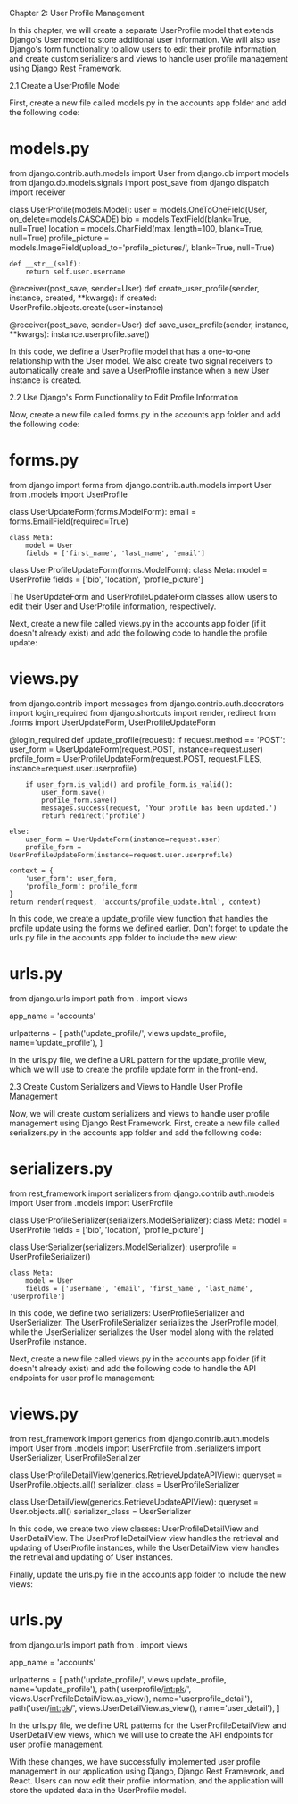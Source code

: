 Chapter 2: User Profile Management

In this chapter, we will create a separate UserProfile model that extends Django's User model to store additional user information. We will also use Django's form functionality to allow users to edit their profile information, and create custom serializers and views to handle user profile management using Django Rest Framework.

2.1 Create a UserProfile Model

First, create a new file called models.py in the accounts app folder and add the following code:

# models.py
from django.contrib.auth.models import User
from django.db import models
from django.db.models.signals import post_save
from django.dispatch import receiver


class UserProfile(models.Model):
    user = models.OneToOneField(User, on_delete=models.CASCADE)
    bio = models.TextField(blank=True, null=True)
    location = models.CharField(max_length=100, blank=True, null=True)
    profile_picture = models.ImageField(upload_to='profile_pictures/', blank=True, null=True)

    def __str__(self):
        return self.user.username


@receiver(post_save, sender=User)
def create_user_profile(sender, instance, created, **kwargs):
    if created:
        UserProfile.objects.create(user=instance)


@receiver(post_save, sender=User)
def save_user_profile(sender, instance, **kwargs):
    instance.userprofile.save()


In this code, we define a UserProfile model that has a one-to-one relationship with the User model. We also create two signal receivers to automatically create and save a UserProfile instance when a new User instance is created.

2.2 Use Django's Form Functionality to Edit Profile Information

Now, create a new file called forms.py in the accounts app folder and add the following code:

# forms.py
from django import forms
from django.contrib.auth.models import User
from .models import UserProfile


class UserUpdateForm(forms.ModelForm):
    email = forms.EmailField(required=True)

    class Meta:
        model = User
        fields = ['first_name', 'last_name', 'email']


class UserProfileUpdateForm(forms.ModelForm):
    class Meta:
        model = UserProfile
        fields = ['bio', 'location', 'profile_picture']


The UserUpdateForm and UserProfileUpdateForm classes allow users to edit their User and UserProfile information, respectively.

Next, create a new file called views.py in the accounts app folder (if it doesn't already exist) and add the following code to handle the profile update:

# views.py
from django.contrib import messages
from django.contrib.auth.decorators import login_required
from django.shortcuts import render, redirect
from .forms import UserUpdateForm, UserProfileUpdateForm


@login_required
def update_profile(request):
    if request.method == 'POST':
        user_form = UserUpdateForm(request.POST, instance=request.user)
        profile_form = UserProfileUpdateForm(request.POST, request.FILES, instance=request.user.userprofile)

        if user_form.is_valid() and profile_form.is_valid():
            user_form.save()
            profile_form.save()
            messages.success(request, 'Your profile has been updated.')
            return redirect('profile')

    else:
        user_form = UserUpdateForm(instance=request.user)
        profile_form = UserProfileUpdateForm(instance=request.user.userprofile)

    context = {
        'user_form': user_form,
        'profile_form': profile_form
    }
    return render(request, 'accounts/profile_update.html', context)


In this code, we create a update_profile view function that handles the profile update using the forms we defined earlier. Don't forget to update the urls.py file in the accounts app folder to include the new view:

# urls.py
from django.urls import path
from . import views

app_name = 'accounts'

urlpatterns = [
    path('update_profile/', views.update_profile, name='update_profile'),
]


In the urls.py file, we define a URL pattern for the update_profile view, which we will use to create the profile update form in the front-end.

2.3 Create Custom Serializers and Views to Handle User Profile Management

Now, we will create custom serializers and views to handle user profile management using Django Rest Framework. First, create a new file called serializers.py in the accounts app folder and add the following code:

# serializers.py
from rest_framework import serializers
from django.contrib.auth.models import User
from .models import UserProfile


class UserProfileSerializer(serializers.ModelSerializer):
    class Meta:
        model = UserProfile
        fields = ['bio', 'location', 'profile_picture']


class UserSerializer(serializers.ModelSerializer):
    userprofile = UserProfileSerializer()

    class Meta:
        model = User
        fields = ['username', 'email', 'first_name', 'last_name', 'userprofile']


In this code, we define two serializers: UserProfileSerializer and UserSerializer. The UserProfileSerializer serializes the UserProfile model, while the UserSerializer serializes the User model along with the related UserProfile instance.

Next, create a new file called views.py in the accounts app folder (if it doesn't already exist) and add the following code to handle the API endpoints for user profile management:

# views.py
from rest_framework import generics
from django.contrib.auth.models import User
from .models import UserProfile
from .serializers import UserSerializer, UserProfileSerializer


class UserProfileDetailView(generics.RetrieveUpdateAPIView):
    queryset = UserProfile.objects.all()
    serializer_class = UserProfileSerializer


class UserDetailView(generics.RetrieveUpdateAPIView):
    queryset = User.objects.all()
    serializer_class = UserSerializer


In this code, we create two view classes: UserProfileDetailView and UserDetailView. The UserProfileDetailView view handles the retrieval and updating of UserProfile instances, while the UserDetailView view handles the retrieval and updating of User instances.

Finally, update the urls.py file in the accounts app folder to include the new views:

# urls.py
from django.urls import path
from . import views

app_name = 'accounts'

urlpatterns = [
    path('update_profile/', views.update_profile, name='update_profile'),
    path('userprofile/<int:pk>/', views.UserProfileDetailView.as_view(), name='userprofile_detail'),
    path('user/<int:pk>/', views.UserDetailView.as_view(), name='user_detail'),
]


In the urls.py file, we define URL patterns for the UserProfileDetailView and UserDetailView views, which we will use to create the API endpoints for user profile management.

With these changes, we have successfully implemented user profile management in our application using Django, Django Rest Framework, and React. Users can now edit their profile information, and the application will store the updated data in the UserProfile model.

